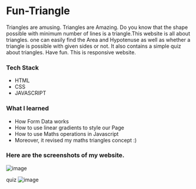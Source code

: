 # Fun-Triangle
 Triangles are amusing.
Triangles are Amazing. Do you know that the shape possible with minimum number of lines is a triangle.This website is all about triangles. one can easily find the Area and Hypotenuse as well as whether a triangle is possible with given sides or not. It also contains a simple quiz about triangles. Have fun.
This is responsive website.
### Tech Stack
   - HTML
   - CSS
   - JAVASCRIPT 
### What I learned
   * How Form Data works
   * How to use linear gradients to style our Page
   * How to use Maths operations in Javascript
   * Moreover, it revised my maths triangles concept :)
   
### Here are the screenshots of my website.

![image](https://user-images.githubusercontent.com/66175237/191315148-ae34867e-642d-4d52-998a-4b1f6cc80a58.png)

quiz
![image](https://user-images.githubusercontent.com/66175237/191315501-6ecd4db5-f7e0-4895-bb05-3dd78d6c671a.png)
